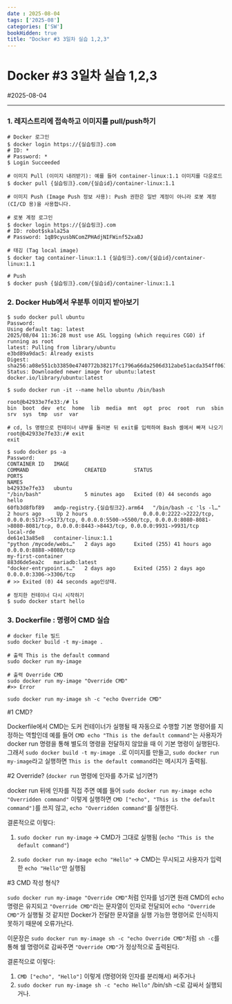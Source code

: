 ```yaml
---
date : 2025-08-04
tags: ['2025-08']
categories: ['SW']
bookHidden: true
title: "Docker #3 3일차 실습 1,2,3"
---
```


# Docker #3 3일차 실습 1,2,3

#2025-08-04

---

### 1. 레지스트리에 접속하고 이미지를 pull/push하기

```shell
# Docker 로그인
$ docker login https://{실습링크}.com
# ID: *
# Password: *
$ Login Succeeded

# 이미지 Pull (이미지 내려받기): 예를 들어 container-linux:1.1 이미지를 다운로드
$ docker pull {실습링크}.com/{실습id}/container-linux:1.1

```
```shell
# 이미지 Push (Image Push 정보 사용): Push 권한은 일반 계정이 아니라 로봇 계정(CI/CD 용)을 사용합니다.

# 로봇 계정 로그인
$ docker login https://{실습링크}.com
# ID: robot$skala25a
# Password: 1qB9cyusbNComZPHAdjNIFWinf52xaBJ

# 태깅 (Tag local image)
$ docker tag container-linux:1.1 {실습링크}.com/{실습id}/container-linux:1.1

# Push
$ docker push {실습링크}.com/{실습id}/container-linux:1.1
```

### 2. Docker Hub에서 우분투 이미지 받아보기

```shell
$ sudo docker pull ubuntu
Password:
Using default tag: latest
2025/08/04 11:36:28 must use ASL logging (which requires CGO) if running as root
latest: Pulling from library/ubuntu
e3bd89a9dac5: Already exists 
Digest: sha256:a08e551cb33850e4740772b38217fc1796a66da2506d312abe51acda354ff061
Status: Downloaded newer image for ubuntu:latest
docker.io/library/ubuntu:latest

$ sudo docker run -it --name hello ubuntu /bin/bash

root@b42933e7fe33:/# ls
bin  boot  dev  etc  home  lib  media  mnt  opt  proc  root  run  sbin  srv  sys  tmp  usr  var

# cd, ls 명령으로 컨테이너 내부를 둘러본 뒤 exit를 입력하여 Bash 셸에서 빠져 나오기
root@b42933e7fe33:/# exit
exit

$ sudo docker ps -a
Password:
CONTAINER ID   IMAGE                                                                                                       COMMAND                  CREATED         STATUS                      PORTS                                                                                                                                                      NAMES
b42933e7fe33   ubuntu                                                                                                      "/bin/bash"              5 minutes ago   Exited (0) 44 seconds ago                                                                                                                                                              hello
60fb3d8fbf89   amdp-registry.{실습링크2}.arm64   "/bin/bash -c 'ls -l…"   2 hours ago     Up 2 hours                  0.0.0.0:2222->2222/tcp, 0.0.0.0:5173->5173/tcp, 0.0.0.0:5500->5500/tcp, 0.0.0.0:8080-8081->8080-8081/tcp, 0.0.0.0:8443->8443/tcp, 0.0.0.0:9931->9931/tcp   local-rde
de61e13a85e8   container-linux:1.1                                                                                         "python /mycode/webs…"   2 days ago      Exited (255) 41 hours ago   0.0.0.0:8888->8080/tcp                                                                                                                                     my-first-container
883d6de5ea2c   mariadb:latest                                                                                              "docker-entrypoint.s…"   2 days ago      Exited (255) 2 days ago     0.0.0.0:3306->3306/tcp  
# >> Exited (0) 44 seconds ago인상태.

# 정지한 컨테이너 다시 시작하기
$ sudo docker start hello
```

### 3. Dockerfile : 명령어 CMD 실습

```shell
# docker file 빌드
sudo docker build -t my-image .

# 출력 This is the default command
sudo docker run my-image

# 출력 Override CMD
sudo docker run my-image "Override CMD"
#>> Error

sudo docker run my-image sh -c "echo Override CMD"
```

#1 CMD?

Dockerfile에서 CMD는 도커 컨테이너가 실행될 때 자동으로 수행할 기본 명령어를 지정하는 역할인데 예를 들어 `CMD echo "This is the default command"`는 사용자가 docker run 명령을 통해 별도의 명령을 전달하지 않았을 때 이 기본 명령이 실행된다. 그래서 `sudo docker build -t my-image .`로 이미지를 만들고, `sudo docker run my-image`라고 실행하면 `This is the default command`라는 메시지가 출력됨.

#2 Override? (`docker run` 명령에 인자를 추가로 넘기면?)

docker run 뒤에 인자를 직접 주면 예를 들어 `sudo docker run my-image echo "Overridden command"` 이렇게 실행하면 `CMD ["echo", "This is the default command"]`를 쓰지 않고,  `echo "Overridden command"`를 실행한다. 

결론적으로 이렇다:

1. `sudo docker run my-image` -> CMD가 그대로 실행됨 (`echo "This is the default command"`)

2. `sudo docker run my-image echo "Hello"` -> CMD는 무시되고 사용자가 입력한 `echo "Hello"`만 실행됨

#3 CMD 작성 형식?

`sudo docker run my-image "Override CMD"`처럼 인자를 넘기면 원래 CMD의 `echo` 명령은 유지되고 `"Override CMD"`라는 문자열이 인자로 전달되어 `echo "Override CMD"`가 실행될 것 같지만 Docker가 전달한 문자열을 실행 가능한 명령어로 인식하지 못하기 때문에 오류가난다. 

이문장은 `sudo docker run my-image sh -c "echo Override CMD"`처럼 `sh -c`를 통해 쉘 명령어로 감싸주면 `"Override CMD"`가 정상적으로 출력된다.

결론적으로 이렇다:

1. `CMD ["echo", "Hello"]` 이렇게 (명령어와 인자를 분리해서) 써주거나
2. `sudo docker run my-image sh -c "echo Hello"` /bin/sh -c로 감싸서 실행되거나. 

#
